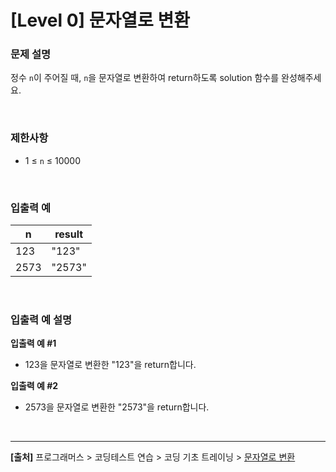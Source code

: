 # [Level 0] 문자열로 변환

### 문제 설명
정수 `n`이 주어질 때, `n`을 문자열로 변환하여 return하도록 solution 함수를 완성해주세요.

<br>

### 제한사항
* 1 ≤ `n` ≤ 10000

<br>

### 입출력 예
|n|result|
|-|------|
|123|"123"|
|2573|"2573"|

<br>

### 입출력 예 설명
**입출력 예 #1**
* 123을 문자열로 변환한 "123"을 return합니다.

**입출력 예 #2**
* 2573을 문자열로 변환한 "2573"을 return합니다.

<br>

---
**[출처]** 프로그래머스 > 코딩테스트 연습 > 코딩 기초 트레이닝 > [문자열로 변환](https://school.programmers.co.kr/learn/courses/30/lessons/181845)